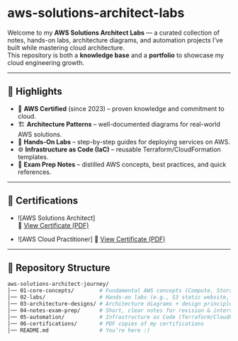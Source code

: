 # aws-solutions-architect-labs

Welcome to my **AWS Solutions Architect Labs** — a curated collection of notes, hands-on labs, architecture diagrams, and automation projects I’ve built while mastering cloud architecture.  
This repository is both a **knowledge base** and a **portfolio** to showcase my cloud engineering growth.  

---

## 🌟 Highlights
- 📜 **AWS Certified** (since 2023) – proven knowledge and commitment to cloud.
- 🏗 **Architecture Patterns** – well-documented diagrams for real-world AWS solutions.
- 🧪 **Hands-On Labs** – step-by-step guides for deploying services on AWS.
- ⚙️ **Infrastructure as Code (IaC)** – reusable Terraform/CloudFormation templates.
- 📝 **Exam Prep Notes** – distilled AWS concepts, best practices, and quick references.

---

## 📜 Certifications

- ![AWS Solutions Architect]  
  📂 [View Certificate (PDF)](./06-certifications/aws-solutions-architect-associate.pdf)

- ![AWS Cloud Practitioner]
  📂 [View Certificate (PDF)](./06-certifications/aws-cloud-practitioner.pdf)

---

## 📂 Repository Structure
```bash
aws-solutions-architect-journey/
│── 01-core-concepts/        # Fundamental AWS concepts (Compute, Storage, Networking, Security)
│── 02-labs/                 # Hands-on labs (e.g., S3 static website, VPC setup, IAM policies)
│── 03-architecture-designs/ # Architecture diagrams + design principles
│── 04-notes-exam-prep/      # Short, clear notes for revision & interviews
│── 05-automation/           # Infrastructure as Code (Terraform/CloudFormation)
│── 06-certifications/       # PDF copies of my certifications
│── README.md                # You’re here :)

